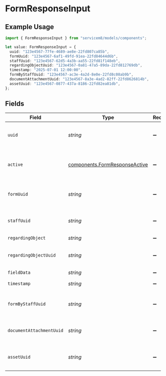 # FormResponseInput

## Example Usage

```typescript
import { FormResponseInput } from "servicem8/models/components";

let value: FormResponseInput = {
  uuid: "123e4567-77fe-4689-ae8e-22fd807ca85b",
  formUuid: "123e4567-6af1-49fd-91ea-22fd84644d6b",
  staffUuid: "123e4567-62d5-4a3b-aa55-22fd81f148eb",
  regardingObjectUuid: "123e4567-0a81-47a5-89da-22fd812769db",
  timestamp: "2025-07-01 12:00:00",
  formByStaffUuid: "123e4567-ac3e-4a2d-8e0e-22fd8c08ab9b",
  documentAttachmentUuid: "123e4567-8a3e-4ad2-82ff-22fd8626814b",
  assetUuid: "123e4567-0877-437a-8186-22fd82ea81db",
};
```

## Fields

| Field                                                                          | Type                                                                           | Required                                                                       | Description                                                                    | Example                                                                        |
| ------------------------------------------------------------------------------ | ------------------------------------------------------------------------------ | ------------------------------------------------------------------------------ | ------------------------------------------------------------------------------ | ------------------------------------------------------------------------------ |
| `uuid`                                                                         | *string*                                                                       | :heavy_minus_sign:                                                             | Unique identifier for this record                                              | 123e4567-77fe-4689-ae8e-22fd807ca85b                                           |
| `active`                                                                       | [components.FormResponseActive](../../models/components/formresponseactive.md) | :heavy_minus_sign:                                                             | Record active/deleted flag.  Valid values are [0,1]                            |                                                                                |
| `formUuid`                                                                     | *string*                                                                       | :heavy_minus_sign:                                                             | N/A                                                                            | 123e4567-6af1-49fd-91ea-22fd84644d6b                                           |
| `staffUuid`                                                                    | *string*                                                                       | :heavy_minus_sign:                                                             | N/A                                                                            | 123e4567-62d5-4a3b-aa55-22fd81f148eb                                           |
| `regardingObject`                                                              | *string*                                                                       | :heavy_minus_sign:                                                             | N/A                                                                            |                                                                                |
| `regardingObjectUuid`                                                          | *string*                                                                       | :heavy_minus_sign:                                                             | N/A                                                                            | 123e4567-0a81-47a5-89da-22fd812769db                                           |
| `fieldData`                                                                    | *string*                                                                       | :heavy_minus_sign:                                                             | N/A                                                                            |                                                                                |
| `timestamp`                                                                    | *string*                                                                       | :heavy_minus_sign:                                                             | N/A                                                                            | 2025-07-01 12:00:00                                                            |
| `formByStaffUuid`                                                              | *string*                                                                       | :heavy_minus_sign:                                                             | N/A                                                                            | 123e4567-ac3e-4a2d-8e0e-22fd8c08ab9b                                           |
| `documentAttachmentUuid`                                                       | *string*                                                                       | :heavy_minus_sign:                                                             | N/A                                                                            | 123e4567-8a3e-4ad2-82ff-22fd8626814b                                           |
| `assetUuid`                                                                    | *string*                                                                       | :heavy_minus_sign:                                                             | N/A                                                                            | 123e4567-0877-437a-8186-22fd82ea81db                                           |